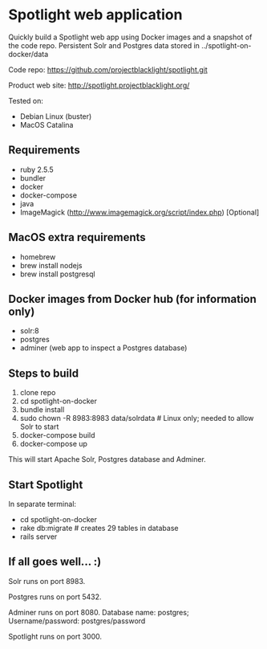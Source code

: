 # Spotlight web application

Quickly build a Spotlight web app using Docker images and a snapshot of the code repo.  Persistent Solr and Postgres data stored in ../spotlight-on-docker/data

Code repo: https://github.com/projectblacklight/spotlight.git

Product web site: http://spotlight.projectblacklight.org/

Tested on:
- Debian Linux (buster)
- MacOS Catalina

## Requirements
- ruby 2.5.5
- bundler
- docker 
- docker-compose 
- java
- ImageMagick (http://www.imagemagick.org/script/index.php)  [Optional]

## MacOS extra requirements
- homebrew
- brew install nodejs
- brew install postgresql

## Docker images from Docker hub (for information only)
- solr:8
- postgres
- adminer (web app to inspect a Postgres database)

## Steps to build
1. clone repo
2. cd spotlight-on-docker
3. bundle install
4. sudo chown -R 8983:8983 data/solrdata # Linux only; needed to allow Solr to start
5. docker-compose build
6. docker-compose up

This will start Apache Solr, Postgres database and Adminer.

## Start Spotlight 
In separate terminal:
- cd spotlight-on-docker
- rake db:migrate  # creates 29 tables in database
- rails server

## If all goes well...  :)

Solr runs on port 8983.

Postgres runs on port 5432.

Adminer runs on port 8080.  Database name: postgres; Username/password: postgres/password

Spotlight runs on port 3000.
